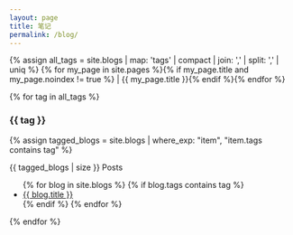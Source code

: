 ```yaml
---
layout: page
title: 笔记
permalink: /blog/
---
```


<p>
  {% assign all_tags = site.blogs | map: 'tags' | compact | join: ',' | split: ',' | uniq %}
  {% for my_page in site.pages %}{% if my_page.title and my_page.noindex != true %} | {{ my_page.title }}{% endif %}{% endfor %}
</p>



{% for tag in all_tags %}
  <section id="{{ tag | slugify }}">
    <h3>{{ tag }}</h3>
    {% assign tagged_blogs = site.blogs | where_exp: "item", "item.tags contains tag" %}
    <p> {{ tagged_blogs | size }} Posts</p>
    <ul>
      {% for blog in site.blogs %}
        {% if blog.tags contains tag %}
          <li><a href="{{ blog.url | relative_url }}">{{ blog.title }}</a></li>
        {% endif %}
      {% endfor %}
    </ul>
  </section>
{% endfor %}